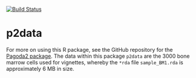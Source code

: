 [![Build Status](https://travis-ci.org/kharchenkolab/p2data.svg?branch=main)](https://travis-ci.com/github/kharchenkolab/p2data)

# p2data

For more on using this R package, see the GitHub repository for the [Pagoda2 package](https://github.com/kharchenkolab/pagoda2). The data within this package `p2data` are the 3000 bone marrow cells used for vignettes, whereby the `*rda` file `sample_BM1.rda` is approximately 6 MB in size.

 
